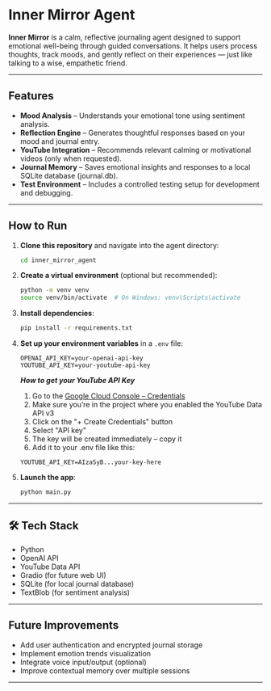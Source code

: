 
# Inner Mirror Agent

**Inner Mirror** is a calm, reflective journaling agent designed to support emotional well-being through guided conversations. It helps users process thoughts, track moods, and gently reflect on their experiences — just like talking to a wise, empathetic friend.

---

## Features

- **Mood Analysis** – Understands your emotional tone using sentiment analysis.
- **Reflection Engine** – Generates thoughtful responses based on your mood and journal entry.
- **YouTube Integration** – Recommends relevant calming or motivational videos (only when requested).
- **Journal Memory** – Saves emotional insights and responses to a local SQLite database (journal.db).
- **Test Environment** – Includes a controlled testing setup for development and debugging.

---

## How to Run

1. **Clone this repository** and navigate into the agent directory:
   ```bash
   cd inner_mirror_agent
   ```

2. **Create a virtual environment** (optional but recommended):
   ```bash
   python -m venv venv
   source venv/bin/activate  # On Windows: venv\Scripts\activate
   ```

3. **Install dependencies**:
   ```bash
   pip install -r requirements.txt
   ```

4. **Set up your environment variables** in a `.env` file:
   ```
   OPENAI_API_KEY=your-openai-api-key
   YOUTUBE_API_KEY=your-youtube-api-key
   ```
   ***How to get your YouTube API Key***
   1. Go to the [Google Cloud Console – Credentials](https://console.cloud.google.com/apis/credentials)
   2. Make sure you’re in the project where you enabled the YouTube Data API v3
   3. Click on the "+ Create Credentials" button
   4. Select "API key"
   5. The key will be created immediately – copy it
   6. Add it to your .env file like this:
   ```
   YOUTUBE_API_KEY=AIzaSyB...your-key-here
   ```

5. **Launch the app**:
   ```bash
   python main.py
   ```

---

## 🛠 Tech Stack

- Python
- OpenAI API
- YouTube Data API
- Gradio (for future web UI)
- SQLite (for local journal database)
- TextBlob (for sentiment analysis)

---

## Future Improvements

- Add user authentication and encrypted journal storage
- Implement emotion trends visualization
- Integrate voice input/output (optional)
- Improve contextual memory over multiple sessions

---
